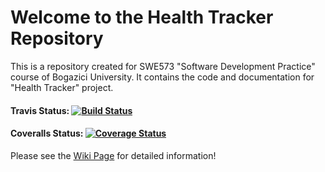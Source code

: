 # Welcome to the Health Tracker Repository
This is a repository created for SWE573 "Software Development Practice" course of Bogazici University. It contains the code and documentation for "Health Tracker" project.

#### Travis Status: [![Build Status](https://travis-ci.org/TalatCikikci/Fall2016Swe573_HealthTracker.svg?branch=master)](https://travis-ci.org/TalatCikikci/Fall2016Swe573_HealthTracker)

#### Coveralls Status: [![Coverage Status](https://coveralls.io/repos/github/TalatCikikci/Fall2016Swe573_HealthTracker/badge.svg)](https://coveralls.io/github/TalatCikikci/Fall2016Swe573_HealthTracker)

Please see the [Wiki Page](https://github.com/TalatCikikci/Fall2016Swe573_HealthTracker/wiki) for detailed information!